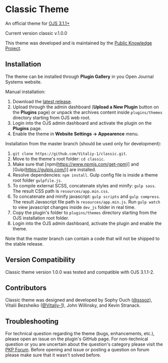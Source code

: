 # Classic Theme
An official theme for [OJS 3.1.1+](https://pkp.sfu.ca/ojs/)

Current version classic v.1.0.0

This theme was developed and is maintained by the [Public Knowledge Project](https://pkp.sfu.ca/). 
## Installation
The theme can be installed through **Plugin Gallery** in you Open Journal Systems website.

Manual installation: 
1. Download the [latest release](https://github.com/Vitaliy-1/classic/releases).
2. Upload through the admin dashboard (**Upload a New Plugin** button on the **Plugins** page) or unpack the archives content inside `plugins/themes` directory starting from OJS web root.  
3. Login into the OJS admin dashboard and activate the plugin on the **Plugins** page.
4. Enable the theme in **Website Settings -> Appearence** menu.

Installation from the master branch (should be used only for development):
1. `git clone https://github.com/Vitaliy-1/classic.git`.
2. Move to the theme's root folder: `cd classic`. 
3. Make sure that [npm(https://www.npmjs.com/get-npm)] and [Gulp(https://gulpjs.com/)] are installed.
4. Resolve dependencies: `npm install`. Gulp config file is inside a theme root folder `gulpfile.js`.
5. To compile external SCSS, concatenate styles and minify: `gulp sass`. The result CSS path is `resources/app.min.css`.
6. To concatenate and minify javascript: `gulp scripts` and `gulp compress`. The result Javascript file path is `resources/app.min.js`. Run `gulp watch` to view javascript changes inside `dev_js` folder in real time.
7. Copy the plugin's folder to `plugins/themes` directory starting from the OJS installation root folder.
8. Login into the OJS admin dashboard, activate the plugin and enable the theme. 

Note that the master branch can contain a code that will not be shipped to the stable release.
## Version Compatibility
Classic theme version 1.0.0 was tested and compatible with OJS 3.1.1-2.
## Contributors
Classic theme was designed and developed by Sophy Ouch ([@sssoz](https://github.com/sssoz)), Vitalii Bezsheiko ([@Vitaliy-1](https://github.com/Vitaliy-1)), John Willinsky, and Kevin Stranack. 
## Troubleshooting
For technical question regarding the theme (bugs, enhancements, etc.), please open an issue on the plugin's GitHub page. For non-technical question or you are uncertain about the question's category please visit the [PKP Forum](https://forum.pkp.sfu.ca/). Before opening and issue or posting a question on forum please make sure that it wasn't solved before.  
